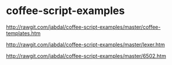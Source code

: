 coffee-script-examples
======================


http://rawgit.com/jabdal/coffee-script-examples/master/coffee-templates.htm

http://rawgit.com/jabdal/coffee-script-examples/master/lexer.htm

http://rawgit.com/jabdal/coffee-script-examples/master/6502.htm
